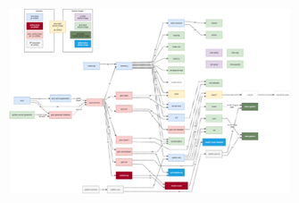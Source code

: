 

![](https://github.com/th2-net/th2-documentation/blob/master/images/th2architecture/th2_dependencies.png)